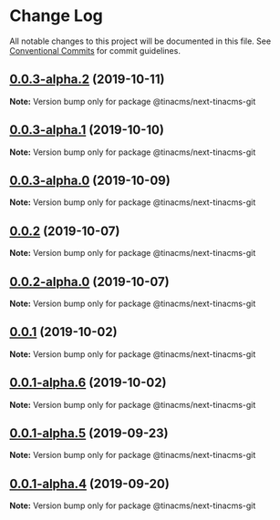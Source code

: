 # Change Log

All notable changes to this project will be documented in this file.
See [Conventional Commits](https://conventionalcommits.org) for commit guidelines.

## [0.0.3-alpha.2](https://github.com/tinacms/tinacms/compare/@tinacms/next-tinacms-git@0.0.3-alpha.1...@tinacms/next-tinacms-git@0.0.3-alpha.2) (2019-10-11)

**Note:** Version bump only for package @tinacms/next-tinacms-git





## [0.0.3-alpha.1](https://github.com/tinacms/tinacms/compare/@tinacms/next-tinacms-git@0.0.1...@tinacms/next-tinacms-git@0.0.3-alpha.1) (2019-10-10)

**Note:** Version bump only for package @tinacms/next-tinacms-git





## [0.0.3-alpha.0](https://github.com/tinacms/tinacms/compare/@tinacms/next-tinacms-git@0.0.1...@tinacms/next-tinacms-git@0.0.3-alpha.0) (2019-10-09)

**Note:** Version bump only for package @tinacms/next-tinacms-git





## [0.0.2](https://github.com/tinacms/tinacms/compare/@tinacms/next-tinacms-git@0.0.2-alpha.0...@tinacms/next-tinacms-git@0.0.2) (2019-10-07)

**Note:** Version bump only for package @tinacms/next-tinacms-git





## [0.0.2-alpha.0](https://github.com/tinacms/tinacms/compare/@tinacms/next-tinacms-git@0.0.1...@tinacms/next-tinacms-git@0.0.2-alpha.0) (2019-10-07)

**Note:** Version bump only for package @tinacms/next-tinacms-git





## [0.0.1](https://github.com/tinacms/tinacms/compare/@tinacms/next-tinacms-git@0.0.1-alpha.6...@tinacms/next-tinacms-git@0.0.1) (2019-10-02)

**Note:** Version bump only for package @tinacms/next-tinacms-git





## [0.0.1-alpha.6](https://github.com/tinacms/tinacms/compare/@tinacms/next-tinacms-git@0.0.1-alpha.5...@tinacms/next-tinacms-git@0.0.1-alpha.6) (2019-10-02)

**Note:** Version bump only for package @tinacms/next-tinacms-git





## [0.0.1-alpha.5](https://github.com/tinacms/tinacms/compare/@tinacms/next-tinacms-git@0.0.1-alpha.3...@tinacms/next-tinacms-git@0.0.1-alpha.5) (2019-09-23)

**Note:** Version bump only for package @tinacms/next-tinacms-git





## [0.0.1-alpha.4](https://github.com/tinacms/tinacms/compare/@tinacms/next-tinacms-git@0.0.1-alpha.3...@tinacms/next-tinacms-git@0.0.1-alpha.4) (2019-09-20)

**Note:** Version bump only for package @tinacms/next-tinacms-git
